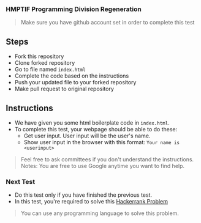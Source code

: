 ### HMPTIF Programming Division Regeneration

> Make sure you have github account set in order to complete this test

## Steps
+ Fork this repository
+ Clone forked repository
+ Go to file named `index.html`
+ Complete the code based on the instructions
+ Push your updated file to your forked repository
+ Make pull request to original repository

## Instructions
+ We have given you some html boilerplate code in `index.html`.
+ To complete this test, your webpage should be able to do these:
    * Get user input. User input will be the user's name. 
    * Show user input in the browser with this format: `Your name is <userinput>`

> Feel free to ask committees if you don't understand the instructions.
> Notes: You are free to use Google anytime you want to find help.

### Next Test

* Do this test only if you have finished the previous test.
* In this test, you're required to solve this [Hackerrank Problem](https://www.hackerrank.com/challenges/mini-max-sum/problem)

> You can use any programming language to solve this problem.

